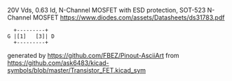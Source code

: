 20V Vds, 0.63 Id, N-Channel MOSFET with ESD protection, SOT-523
N-Channel MOSFET
https://www.diodes.com/assets/Datasheets/ds31783.pdf


	  +---------+
	G |[1]   [3]| D
	  +---------+


generated by https://github.com/FBEZ/Pinout-AsciiArt from https://github.com/ask6483/kicad-symbols/blob/master/Transistor_FET.kicad_sym